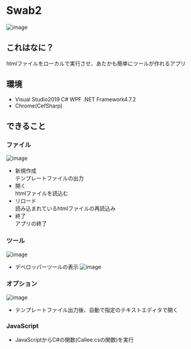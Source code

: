 # Swab2
![image](https://user-images.githubusercontent.com/44921082/94035773-78e4c300-fdfe-11ea-8545-99c989c70c03.png)
## これはなに？
htmlファイルをローカルで実行させ、あたかも簡単にツールが作れるアプリ
## 環境
* Visual Studio2019 C# WPF .NET Framework4.7.2
* Chrome(CefSharp)
## できること
### ファイル
![image](https://user-images.githubusercontent.com/44921082/94038122-0c1ef800-fe01-11ea-8697-56dd88595e86.png)
* 新規作成  
  テンプレートファイルの出力
* 開く  
  htmlファイルを読込む
* リロード  
  読み込まれているhtmlファイルの再読込み
* 終了  
  アプリの終了
### ツール
![image](https://user-images.githubusercontent.com/44921082/94038335-44263b00-fe01-11ea-8ad9-16a1cf520be5.png)
* デベロッパーツールの表示
![image](https://user-images.githubusercontent.com/44921082/94037884-c6fac600-fe00-11ea-8229-451758f37557.png)
### オプション
![image](https://user-images.githubusercontent.com/44921082/94038405-599b6500-fe01-11ea-9aa2-57271ec7b04d.png)
* テンプレートファイル出力後、自動で指定のテキストエディタで開く
### JavaScript  
* JavaScriptからC#の関数(Callee.csの関数)を実行

